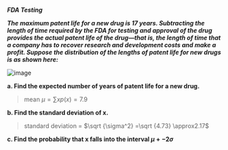 ***FDA Testing***

***The maximum patent life for a new drug is 17 years. Subtracting the length of time required by the FDA for testing and approval of the drug provides the actual patent life of the drug—that is, the length of time that a company has to recover research and development costs and make a profit. Suppose the distribution of the lengths of patent life for new drugs is as shown here:***

![image](https://github.com/user-attachments/assets/beda6898-1479-4f2f-96b1-8c08b714d5a1)

**a. Find the expected number of years of patent life for a new drug.**

>mean $\mu = \sum xp(x) = 7.9$

**b. Find the standard deviation of x.**

> standard deviation = $\sqrt {\sigma^2} =\sqrt {4.73} \approx2.17$ 

**c. Find the probability that x falls into the interval $\mu +- 2\sigma$**
